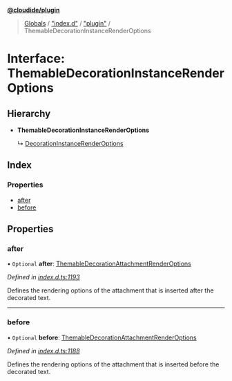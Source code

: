 **[@cloudide/plugin](../README.md)**

> [Globals](../README.md) / ["index.d"](../modules/_index_d_.md) / ["plugin"](../modules/_index_d_._plugin_.md) / ThemableDecorationInstanceRenderOptions

# Interface: ThemableDecorationInstanceRenderOptions

## Hierarchy

* **ThemableDecorationInstanceRenderOptions**

  ↳ [DecorationInstanceRenderOptions](_index_d_._plugin_.decorationinstancerenderoptions.md)

## Index

### Properties

* [after](_index_d_._plugin_.themabledecorationinstancerenderoptions.md#after)
* [before](_index_d_._plugin_.themabledecorationinstancerenderoptions.md#before)

## Properties

### after

• `Optional` **after**: [ThemableDecorationAttachmentRenderOptions](_index_d_._plugin_.themabledecorationattachmentrenderoptions.md)

*Defined in [index.d.ts:1193](https://github.com/shuyaqian/cloudide-plugin-api/blob/57a3a2a/index.d.ts#L1193)*

Defines the rendering options of the attachment that is inserted after the decorated text.

___

### before

• `Optional` **before**: [ThemableDecorationAttachmentRenderOptions](_index_d_._plugin_.themabledecorationattachmentrenderoptions.md)

*Defined in [index.d.ts:1188](https://github.com/shuyaqian/cloudide-plugin-api/blob/57a3a2a/index.d.ts#L1188)*

Defines the rendering options of the attachment that is inserted before the decorated text.
